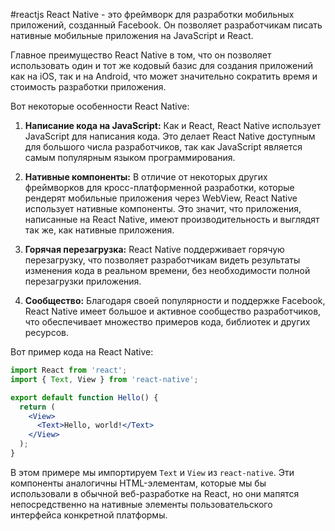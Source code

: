 #reactjs 
React Native - это фреймворк для разработки мобильных приложений, созданный Facebook. Он позволяет разработчикам писать нативные мобильные приложения на JavaScript и React. 

Главное преимущество React Native в том, что он позволяет использовать один и тот же кодовый базис для создания приложений как на iOS, так и на Android, что может значительно сократить время и стоимость разработки приложения.

Вот некоторые особенности React Native:

1. **Написание кода на JavaScript:** Как и React, React Native использует JavaScript для написания кода. Это делает React Native доступным для большого числа разработчиков, так как JavaScript является самым популярным языком программирования.

2. **Нативные компоненты:** В отличие от некоторых других фреймворков для кросс-платформенной разработки, которые рендерят мобильные приложения через WebView, React Native использует нативные компоненты. Это значит, что приложения, написанные на React Native, имеют производительность и выглядят так же, как нативные приложения.

3. **Горячая перезагрузка:** React Native поддерживает горячую перезагрузку, что позволяет разработчикам видеть результаты изменения кода в реальном времени, без необходимости полной перезагрузки приложения.

4. **Сообщество:** Благодаря своей популярности и поддержке Facebook, React Native имеет большое и активное сообщество разработчиков, что обеспечивает множество примеров кода, библиотек и других ресурсов.

Вот пример кода на React Native:

```jsx
import React from 'react';
import { Text, View } from 'react-native';

export default function Hello() {
  return (
    <View>
      <Text>Hello, world!</Text>
    </View>
  );
}
```

В этом примере мы импортируем `Text` и `View` из `react-native`. Эти компоненты аналогичны HTML-элементам, которые мы бы использовали в обычной веб-разработке на React, но они мапятся непосредственно на нативные элементы пользовательского интерфейса конкретной платформы.